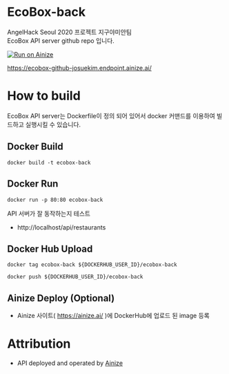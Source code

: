 # EcoBox-back
AngelHack Seoul 2020 프로젝트 지구야미안팀  
EcoBox API server github repo 입니다.

[![Run on Ainize](https://ainize.ai/static/images/run_on_ainize_button.svg)](https://ainize.web.app/redirect?git_repo=github.com/ecobox-team/ecobox-back)

https://ecobox-github-josuekim.endpoint.ainize.ai/

# How to build
EcoBox API server는 Dockerfile이 정의 되어 있어서 docker 커맨드를 이용하여 빌드하고 실행시킬 수 있습니다.

## Docker Build

    docker build -t ecobox-back
    
## Docker Run    

    docker run -p 80:80 ecobox-back

API 서버가 잘 동작하는지 테스트
- http://localhost/api/restaurants

## Docker Hub Upload

    docker tag ecobox-back ${DOCKERHUB_USER_ID}/ecobox-back
    
    docker push ${DOCKERHUB_USER_ID}/ecobox-back

## Ainize Deploy (Optional)
- Ainize 사이트( https://ainize.ai/ )에 DockerHub에 업로드 된 image 등록

 
# Attribution
- API deployed and operated by [Ainize](https://ainize.ai "Ainize link")